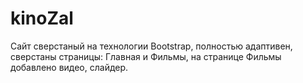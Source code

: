 # kinoZal
Cайт сверстаный на технологии Bootstrap, полностью адаптивен, сверстаны страницы: 
Главная и Фильмы, на странице Фильмы добавлено видео, слайдер.
